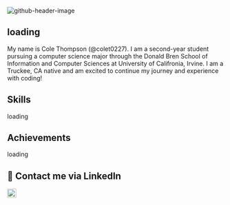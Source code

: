 ![github-header-image](https://github.com/colet0227/colet0227/assets/10394057/b37bceb6-f61b-4a2b-9ced-1a2aae8a0407)

## loading
My name is Cole Thompson (@colet0227). I am a second-year student pursuing a computer science major through the Donald Bren School of Information and Computer Sciences at University of Califronia, Irvine. I am a Truckee, CA native and am excited to continue my journey and experience with coding!

## Skills
loading

## Achievements
loading

## 🤝 Contact me via LinkedIn
<a href="https://www.linkedin.com/in/cole-thompson-991682251/"><img align="left" src="https://raw.githubusercontent.com/yushi1007/yushi1007/main/images/linkedin.svg" alt="Yu Shi | LinkedIn" width="21px"/></a>
